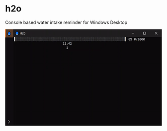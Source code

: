 # h2o
Console based water intake reminder for Windows Desktop

<img src="readme/h2o.gif" width="533" height="311">
